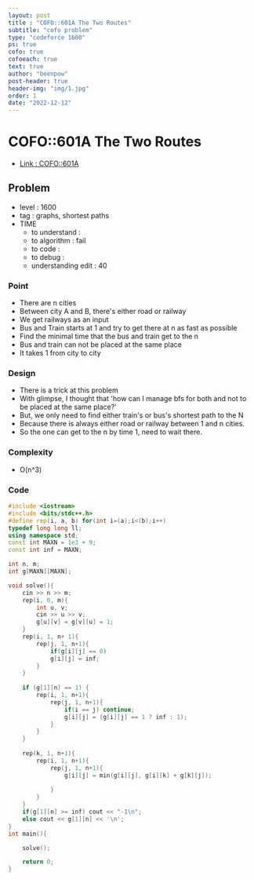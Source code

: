 ```yaml
---
layout: post
title : "COFO::601A The Two Routes"
subtitle: "cofo problem"
type: "codeforce 1600"
ps: true
cofo: true
cofoeach: true
text: true
author: "beenpow"
post-header: true
header-img: "img/1.jpg"
order: 1
date: "2022-12-12"
---
```

# COFO::601A The Two Routes
- [Link : COFO::601A](https://codeforces.com/contest/601/problem/A)


## Problem 

- level : 1600
- tag : graphs, shortest paths
- TIME
  - to understand    : 
  - to algorithm     : fail
  - to code          : 
  - to debug         : 
  - understanding edit : 40

### Point
- There are n cities
- Between city A and B, there's either road or railway
- We get railways as an input
- Bus and Train starts at 1 and try to get there at n as fast as possible
- Find the minimal time that the bus and train get to the n
 - Bus and train can not be placed at the same place
 - It takes 1 from city to city 

### Design
- There is a trick at this problem
- With glimpse, I thought that 'how can I manage bfs for both and not to be placed at the same place?'
- But, we only need to find either train's or bus's shortest path to the N
- Because there is always either road or railway between 1 and n cities.
- So the one can get to the n by time 1, need to wait there.

### Complexity
- O(n^3)

### Code

```cpp
#include <iostream>
#include <bits/stdc++.h>
#define rep(i, a, b) for(int i=(a);i<(b);i++)
typedef long long ll;
using namespace std;
const int MAXN = 1e3 + 9;
const int inf = MAXN;

int n, m;
int g[MAXN][MAXN];

void solve(){
    cin >> n >> m;
    rep(i, 0, m){
        int u, v;
        cin >> u >> v;
        g[u][v] = g[v][u] = 1;
    }
    rep(i, 1, n+ 1){
        rep(j, 1, n+1){
            if(g[i][j] == 0)
            g[i][j] = inf;
        }
    }
    
    if (g[1][n] == 1) {
        rep(i, 1, n+1){
            rep(j, 1, n+1){
                if(i == j) continue;
                g[i][j] = (g[i][j] == 1 ? inf : 1);
            }
        }
    }
    
    rep(k, 1, n+1){
        rep(i, 1, n+1){
            rep(j, 1, n+1){
                g[i][j] = min(g[i][j], g[i][k] + g[k][j]);
                
            }
        }
    }
    if(g[1][n] >= inf) cout << "-1\n";
    else cout << g[1][n] << '\n';
}
int main(){

    solve();

    return 0;
}
```
